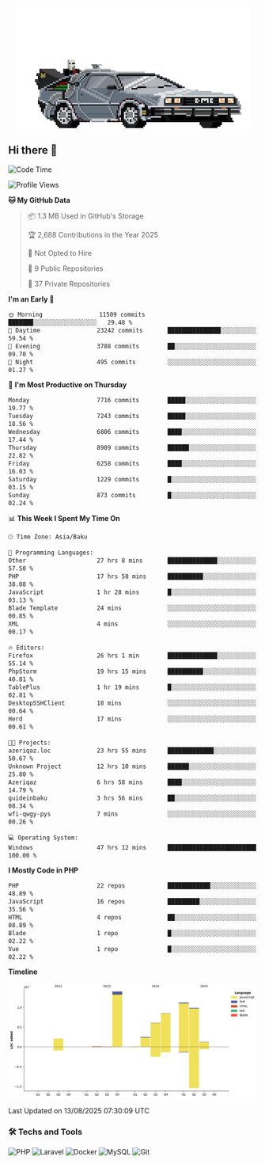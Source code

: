 <!--WALLPAPER-->
<p align='center'>
  <img src='assets/wallpapers/22.gif' alt='Banner'>
</p>
<!--/WALLPAPER-->

## Hi there 👋

<!--START_SECTION:waka-->
![Code Time](http://img.shields.io/badge/Code%20Time-112%20hrs%2032%20mins-blue)

![Profile Views](http://img.shields.io/badge/Profile%20Views-0-blue)

**🐱 My GitHub Data** 

> 📦 1.3 MB Used in GitHub's Storage 
 > 
> 🏆 2,688 Contributions in the Year 2025
 > 
> 🚫 Not Opted to Hire
 > 
> 📜 9 Public Repositories 
 > 
> 🔑 37 Private Repositories 
 > 
**I'm an Early 🐤** 

```text
🌞 Morning                11509 commits       ███████░░░░░░░░░░░░░░░░░░   29.48 % 
🌆 Daytime                23242 commits       ███████████████░░░░░░░░░░   59.54 % 
🌃 Evening                3788 commits        ██░░░░░░░░░░░░░░░░░░░░░░░   09.70 % 
🌙 Night                  495 commits         ░░░░░░░░░░░░░░░░░░░░░░░░░   01.27 % 
```
📅 **I'm Most Productive on Thursday** 

```text
Monday                   7716 commits        █████░░░░░░░░░░░░░░░░░░░░   19.77 % 
Tuesday                  7243 commits        █████░░░░░░░░░░░░░░░░░░░░   18.56 % 
Wednesday                6806 commits        ████░░░░░░░░░░░░░░░░░░░░░   17.44 % 
Thursday                 8909 commits        ██████░░░░░░░░░░░░░░░░░░░   22.82 % 
Friday                   6258 commits        ████░░░░░░░░░░░░░░░░░░░░░   16.03 % 
Saturday                 1229 commits        █░░░░░░░░░░░░░░░░░░░░░░░░   03.15 % 
Sunday                   873 commits         █░░░░░░░░░░░░░░░░░░░░░░░░   02.24 % 
```


📊 **This Week I Spent My Time On** 

```text
🕑︎ Time Zone: Asia/Baku

💬 Programming Languages: 
Other                    27 hrs 8 mins       ██████████████░░░░░░░░░░░   57.50 % 
PHP                      17 hrs 58 mins      ██████████░░░░░░░░░░░░░░░   38.08 % 
JavaScript               1 hr 28 mins        █░░░░░░░░░░░░░░░░░░░░░░░░   03.13 % 
Blade Template           24 mins             ░░░░░░░░░░░░░░░░░░░░░░░░░   00.85 % 
XML                      4 mins              ░░░░░░░░░░░░░░░░░░░░░░░░░   00.17 % 

🔥 Editors: 
Firefox                  26 hrs 1 min        ██████████████░░░░░░░░░░░   55.14 % 
PhpStorm                 19 hrs 15 mins      ██████████░░░░░░░░░░░░░░░   40.81 % 
TablePlus                1 hr 19 mins        █░░░░░░░░░░░░░░░░░░░░░░░░   02.81 % 
DesktopSSHClient         18 mins             ░░░░░░░░░░░░░░░░░░░░░░░░░   00.64 % 
Herd                     17 mins             ░░░░░░░░░░░░░░░░░░░░░░░░░   00.61 % 

🐱‍💻 Projects: 
azeriqaz.loc             23 hrs 55 mins      █████████████░░░░░░░░░░░░   50.67 % 
Unknown Project          12 hrs 10 mins      ██████░░░░░░░░░░░░░░░░░░░   25.80 % 
Azeriqaz                 6 hrs 58 mins       ████░░░░░░░░░░░░░░░░░░░░░   14.79 % 
guideinbaku              3 hrs 56 mins       ██░░░░░░░░░░░░░░░░░░░░░░░   08.34 % 
wfi-qwgy-pys             7 mins              ░░░░░░░░░░░░░░░░░░░░░░░░░   00.26 % 

💻 Operating System: 
Windows                  47 hrs 12 mins      █████████████████████████   100.00 % 
```

**I Mostly Code in PHP** 

```text
PHP                      22 repos            ████████████░░░░░░░░░░░░░   48.89 % 
JavaScript               16 repos            █████████░░░░░░░░░░░░░░░░   35.56 % 
HTML                     4 repos             ██░░░░░░░░░░░░░░░░░░░░░░░   08.89 % 
Blade                    1 repo              █░░░░░░░░░░░░░░░░░░░░░░░░   02.22 % 
Vue                      1 repo              █░░░░░░░░░░░░░░░░░░░░░░░░   02.22 % 
```



**Timeline**

![Lines of Code chart](https://raw.githubusercontent.com/feridnesibzade/feridnesibzade/main/assets/bar_graph.png)


 Last Updated on 13/08/2025 07:30:09 UTC
<!--END_SECTION:waka-->

### 🛠️ Techs and Tools

![PHP](https://img.shields.io/badge/PHP-777BB4?style=for-the-badge&logo=php&logoColor=white)
![Laravel](https://img.shields.io/badge/Laravel-F55247?style=for-the-badge&logo=laravel&logoColor=white)
![Docker](https://img.shields.io/badge/Docker-2496ED?style=for-the-badge&logo=docker&logoColor=white)
![MySQL](https://img.shields.io/badge/MySQL-4479A1?style=for-the-badge&logo=mysql&logoColor=white)
![Git](https://img.shields.io/badge/Git-F05032?style=for-the-badge&logo=git&logoColor=white)
